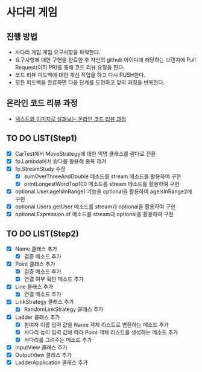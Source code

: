 # 사다리 게임
## 진행 방법
* 사다리 게임 게임 요구사항을 파악한다.
* 요구사항에 대한 구현을 완료한 후 자신의 github 아이디에 해당하는 브랜치에 Pull Request(이하 PR)를 통해 코드 리뷰 요청을 한다.
* 코드 리뷰 피드백에 대한 개선 작업을 하고 다시 PUSH한다.
* 모든 피드백을 완료하면 다음 단계를 도전하고 앞의 과정을 반복한다.

## 온라인 코드 리뷰 과정
* [텍스트와 이미지로 살펴보는 온라인 코드 리뷰 과정](https://github.com/nextstep-step/nextstep-docs/tree/master/codereview)

## TO DO LIST(Step1)
- [x] CarTest에서 MoveStrategy에 대한 익명 클래스를 람다로 전환
- [x] fp.Lambda에서 람다를 활용해 중복 제거
- [x] fp.StreamStudy 수정
  - [x] sumOverThreeAndDouble 메소드를 stream 메소드를 활용하여 구현
  - [x] printLongestWordTop100 메소드를 stream 메소드를 활용하여 구현
- [x] optional.User.ageIsInRange1 기능을 optional을 활용하여 ageIsInRange2에 구현
- [x] optional.Users.getUser 메소드를 stream과 optional을 활용하여 구현
- [x] optional.Expression.of 메소드를 stream과 optional을 활용하여 구현

## TO DO LIST(Step2)
- [X] Name 클래스 추가
  - [x] 검증 메소드 추가
- [x] Point 클래스 추가
  - [x] 검증 메소드 추가
  - [x] 연결 여부 확인 메소드 추가
- [x] Line 클래스 추가
  - [x] 연결 메소드 추가
- [x] LinkStrategy 클래스 추가
  - [x] RandomLinkStrategy 클래스 추가
- [x] Ladder 클래스 추가
  - [x] 참여자 이름 입력 값을 Name 객체 리스트로 변환하는 메소드 추가
  - [x] 사다리 높이 입력 값에 따라 Point 객체 리스트를 생성하는 메소드 추가
  - [x] 사다리를 그려주는 메소드 추가
- [x] InputView 클래스 추가
- [x] OutputView 클래스 추가
- [x] LadderApplication 클래스 추가